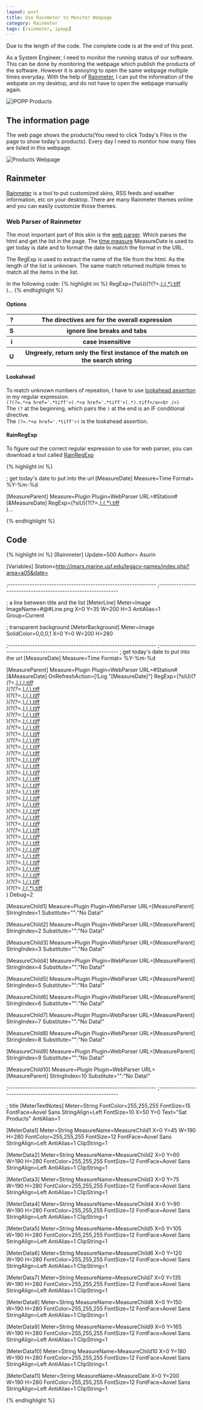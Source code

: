 ```yaml
---
layout: post
title: Use Rainmeter to Monitor Webpage
category: Rainmeter
tags: [rainmeter, ipopp]
---
```


<div class="message">
  Due to the length of the code. The complete code is at the end of this post.
</div>


As a System Engineer, I need to monitor the running status of our software.
This can be done by monitoring the webpage which publish the products of the
software. However it is annoying to open the same webpage multiple times
everyday. With the help of [Rainmeter](https://www.rainmeter.net/),
I can put the information of the webpate
on my desktop, and do not have to open the webpage manually again.

![IPOPP Products](/iamges/sat_product_desktop.PNG)

## The information page

The web page
 shows the products(You need to click Today's Files in the page to show today's
 products). Every day I need to monitor how many files are listed in this
 webpage.

![Products Webpage](/iamges/sat_product_webpage.PNG)

## Rainmeter
[Rainmeter](https://www.rainmeter.net/) is a tool to put customized skins, RSS
feeds and weather information, etc on your desktop. There are many Rainmeter
themes online and you can easily customize those themes.

<!--break-->
### Web Parser of Rainmeter

The most important part of this skin is the [web parser](https://docs.rainmeter.net/tips/webparser-lookahead-assertions-in-regexp/).
 Which parses the html
and get the list in the page. The
[time measure](https://docs.rainmeter.net/manual/measures/time/)
MeasureDate is used to get today is date and
to format the date to match the format in the URL.

The RegExp is used to extract the name of the file from the html. As the length
of the list is unknown. The same match returned multiple times to match all the
items in the list.

In the following code:
{% highlight ini %}
RegExp=(?siU)(?(?=.*<a href='.*tiff'>).*<a href='.*tiff'>(.*).tiff</a><br />)...
{% endhighlight  %}

#### Options
<table>
  <tr>
    <th>?</th>
    <th>The directives are for the overall expression </th>
  </tr>
  <tr>
    <th>S</th>
    <th> ignore line breaks and tabs</th>
  </tr>
  <tr>
    <th>i</th>
    <th>case insensitive</th>
  </tr>
  <tr>
    <th>U</th>
    <th>Ungreely, return only the first instance of the match on the search string</th>
  </tr>
</table>

#### Lookahead

To match unknown numbers of repeation, I have to use [lookahead assertion](https://docs.rainmeter.net/tips/webparser-lookahead-assertions-in-regexp/)
 in my
regular expression.  
`(?(?=.*<a href='.*tiff'>).*<a href='.*tiff'>(.*).tiff</a><br />)`  
The `(?` at the beginning, which pairs the `)` at the end is an IF conditional
directive.   
The `(?=.*<a href='.*tiff'>)` is the lookahead assertion.

#### RainRegExp

To figure out the correct regular expression to use for web parser, you can
download a tool called [RainRegExp](https://docs.rainmeter.net/tips/webparser-debugging-regexp/#RainRegExp)

{% highlight ini %}

; get today's date to put into the url
[MeasureDate]
Measure=Time
Format= %Y-%m-%d

[MeasureParent]
Measure=Plugin
Plugin=WebParser
URL=#Station#[&MeasureDate]
RegExp=(?siU)(?(?=.*<a href='.*tiff'>).*<a href='.*tiff'>(.*).tiff</a><br />)...

{% endhighlight  %}


## Code

{% highlight ini %}
[Rainmeter]
Update=500
Author= Asurin

[Variables]
Station=http://imars.marine.usf.edu/legacy-names/index.php?area=a05&date=

;-------------------------------------------------------------
;-------------------------------------------------------------


; a line between title and the list
[MeterLine]
Meter=Image
ImageName=#@#Line.png
X=0
Y=35
W=200
H=3
AntiAlias=1
Group=Current

; transparent background
[MeterBackground]
Meter=Image
SolidColor=0,0,0,1
X=0
Y=0
W=200
H=280

;-------------------------------------------------------------
;-------------------------------------------------------------
; get today's date to put into the url
[MeasureDate]
Measure=Time
Format= %Y-%m-%d

[MeasureParent]
Measure=Plugin
Plugin=WebParser
URL=#Station#[&MeasureDate]
OnRefreshAction=[!Log "[MeasureDate]"]
RegExp=(?siU)(?(?=.*<a href='.*tiff'>).*<a href='.*tiff'>(.*).tiff</a><br />)(?(?=.*<a href='.*tiff'>).*<a href='.*tiff'>(.*).tiff</a><br />)(?(?=.*<a href='.*tiff'>).*<a href='.*tiff'>(.*).tiff</a><br />)(?(?=.*<a href='.*tiff'>).*<a href='.*tiff'>(.*).tiff</a><br />)(?(?=.*<a href='.*tiff'>).*<a href='.*tiff'>(.*).tiff</a><br />)(?(?=.*<a href='.*tiff'>).*<a href='.*tiff'>(.*).tiff</a><br />)(?(?=.*<a href='.*tiff'>).*<a href='.*tiff'>(.*).tiff</a><br />)(?(?=.*<a href='.*tiff'>).*<a href='.*tiff'>(.*).tiff</a><br />)(?(?=.*<a href='.*tiff'>).*<a href='.*tiff'>(.*).tiff</a><br />)(?(?=.*<a href='.*tiff'>).*<a href='.*tiff'>(.*).tiff</a><br />)(?(?=.*<a href='.*tiff'>).*<a href='.*tiff'>(.*).tiff</a><br />)(?(?=.*<a href='.*tiff'>).*<a href='.*tiff'>(.*).tiff</a><br />)(?(?=.*<a href='.*tiff'>).*<a href='.*tiff'>(.*).tiff</a><br />)(?(?=.*<a href='.*tiff'>).*<a href='.*tiff'>(.*).tiff</a><br />)(?(?=.*<a href='.*tiff'>).*<a href='.*tiff'>(.*).tiff</a><br />)(?(?=.*<a href='.*tiff'>).*<a href='.*tiff'>(.*).tiff</a><br />)(?(?=.*<a href='.*tiff'>).*<a href='.*tiff'>(.*).tiff</a><br />)(?(?=.*<a href='.*tiff'>).*<a href='.*tiff'>(.*).tiff</a><br />)(?(?=.*<a href='.*tiff'>).*<a href='.*tiff'>(.*).tiff</a><br />)(?(?=.*<a href='.*tiff'>).*<a href='.*tiff'>(.*).tiff</a><br />)(?(?=.*<a href='.*tiff'>).*<a href='.*tiff'>(.*).tiff</a><br />)(?(?=.*<a href='.*tiff'>).*<a href='.*tiff'>(.*).tiff</a><br />)(?(?=.*<a href='.*tiff'>).*<a href='.*tiff'>(.*).tiff</a><br />)(?(?=.*<a href='.*tiff'>).*<a href='.*tiff'>(.*).tiff</a><br />)(?(?=.*<a href='.*tiff'>).*<a href='.*tiff'>(.*).tiff</a><br />)(?(?=.*<a href='.*tiff'>).*<a href='.*tiff'>(.*).tiff</a><br />)(?(?=.*<a href='.*tiff'>).*<a href='.*tiff'>(.*).tiff</a><br />)(?(?=.*<a href='.*tiff'>).*<a href='.*tiff'>(.*).tiff</a><br />)(?(?=.*<a href='.*tiff'>).*<a href='.*tiff'>(.*).tiff</a><br />)(?(?=.*<a href='.*tiff'>).*<a href='.*tiff'>(.*).tiff</a><br />)(?(?=.*<a href='.*tiff'>).*<a href='.*tiff'>(.*).tiff</a><br />)(?(?=.*<a href='.*tiff'>).*<a href='.*tiff'>(.*).tiff</a><br />)(?(?=.*<a href='.*tiff'>).*<a href='.*tiff'>(.*).tiff</a><br />)
Debug=2

[MeasureChild1]
Measure=Plugin
Plugin=WebParser
URL=[MeasureParent]
StringIndex=1
Substitute="":"No Data!"

[MeasureChild2]
Measure=Plugin
Plugin=WebParser
URL=[MeasureParent]
StringIndex=2
Substitute="":"No Data!"

[MeasureChild3]
Measure=Plugin
Plugin=WebParser
URL=[MeasureParent]
StringIndex=3
Substitute="":"No Data!"

[MeasureChild4]
Measure=Plugin
Plugin=WebParser
URL=[MeasureParent]
StringIndex=4
Substitute="":"No Data!"

[MeasureChild5]
Measure=Plugin
Plugin=WebParser
URL=[MeasureParent]
StringIndex=5
Substitute="":"No Data!"

[MeasureChild6]
Measure=Plugin
Plugin=WebParser
URL=[MeasureParent]
StringIndex=6
Substitute="":"No Data!"

[MeasureChild7]
Measure=Plugin
Plugin=WebParser
URL=[MeasureParent]
StringIndex=7
Substitute="":"No Data!"

[MeasureChild8]
Measure=Plugin
Plugin=WebParser
URL=[MeasureParent]
StringIndex=8
Substitute="":"No Data!"

[MeasureChild9]
Measure=Plugin
Plugin=WebParser
URL=[MeasureParent]
StringIndex=9
Substitute="":"No Data!"

[MeasureChild10]
Measure=Plugin
Plugin=WebParser
URL=[MeasureParent]
StringIndex=10
Substitute="":"No Data!"

;-------------------------------------------------------------
;-------------------------------------------------------------

; title
[MeterTextNotes]
Meter=String
FontColor=255,255,255
FontSize=15
FontFace=Aovel Sans
StringAlign=Left
FontSize=10
X=50
Y=0
Text="Sat Products"
AntiAlias=1

[MeterData1]
Meter=String
MeasureName=MeasureChild1
X=0
Y=45
W=190
H=280
FontColor=255,255,255
FontSize=12
FontFace=Aovel Sans
StringAlign=Left
AntiAlias=1
ClipString=1

[MeterData2]
Meter=String
MeasureName=MeasureChild2
X=0
Y=60
W=190
H=280
FontColor=255,255,255
FontSize=12
FontFace=Aovel Sans
StringAlign=Left
AntiAlias=1
ClipString=1

[MeterData3]
Meter=String
MeasureName=MeasureChild3
X=0
Y=75
W=190
H=280
FontColor=255,255,255
FontSize=12
FontFace=Aovel Sans
StringAlign=Left
AntiAlias=1
ClipString=1

[MeterData4]
Meter=String
MeasureName=MeasureChild4
X=0
Y=90
W=190
H=280
FontColor=255,255,255
FontSize=12
FontFace=Aovel Sans
StringAlign=Left
AntiAlias=1
ClipString=1

[MeterData5]
Meter=String
MeasureName=MeasureChild5
X=0
Y=105
W=190
H=280
FontColor=255,255,255
FontSize=12
FontFace=Aovel Sans
StringAlign=Left
AntiAlias=1
ClipString=1

[MeterData6]
Meter=String
MeasureName=MeasureChild6
X=0
Y=120
W=190
H=280
FontColor=255,255,255
FontSize=12
FontFace=Aovel Sans
StringAlign=Left
AntiAlias=1
ClipString=1

[MeterData7]
Meter=String
MeasureName=MeasureChild7
X=0
Y=135
W=190
H=280
FontColor=255,255,255
FontSize=12
FontFace=Aovel Sans
StringAlign=Left
AntiAlias=1
ClipString=1

[MeterData8]
Meter=String
MeasureName=MeasureChild8
X=0
Y=150
W=190
H=280
FontColor=255,255,255
FontSize=12
FontFace=Aovel Sans
StringAlign=Left
AntiAlias=1
ClipString=1

[MeterData9]
Meter=String
MeasureName=MeasureChild9
X=0
Y=165
W=190
H=280
FontColor=255,255,255
FontSize=12
FontFace=Aovel Sans
StringAlign=Left
AntiAlias=1
ClipString=1

[MeterData10]
Meter=String
MeasureName=MeasureChild10
X=0
Y=180
W=190
H=280
FontColor=255,255,255
FontSize=12
FontFace=Aovel Sans
StringAlign=Left
AntiAlias=1
ClipString=1

[MeterData11]
Meter=String
MeasureName=MeasureDate
X=0
Y=200
W=190
H=280
FontColor=255,255,255
FontSize=12
FontFace=Aovel Sans
StringAlign=Left
AntiAlias=1
ClipString=1


{% endhighlight %}
